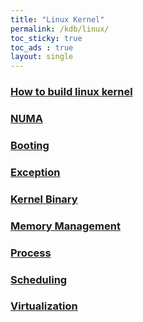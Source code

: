 ```yaml
---
title: "Linux Kernel"
permalink: /kdb/linux/
toc_sticky: true
toc_ads : true
layout: single
---
```


### [How to build linux kernel](/kdb/linux/build/)
### [NUMA](/kdb/linux/numa/)
### [Booting](/kdb/linux/boot/)
### [Exception](/kdb/linux/exception/)
### [Kernel Binary](/kdb/linux/binary/)
### [Memory Management](/kdb/linux/memory/)
### [Process](/kdb/linux/process/)
### [Scheduling](/kdb/linux/scheduling/)
### [Virtualization](/kdb/linux/vm/)


